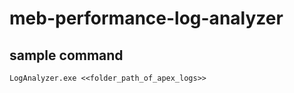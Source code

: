 # meb-performance-log-analyzer

## sample command
```
LogAnalyzer.exe <<folder_path_of_apex_logs>>
```
